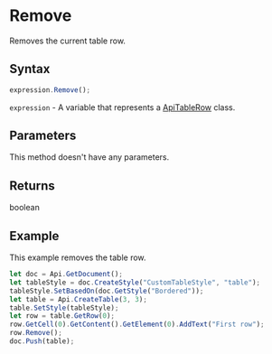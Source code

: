 # Remove

Removes the current table row.

## Syntax

```javascript
expression.Remove();
```

`expression` - A variable that represents a [ApiTableRow](../ApiTableRow.md) class.

## Parameters

This method doesn't have any parameters.

## Returns

boolean

## Example

This example removes the table row.

```javascript
let doc = Api.GetDocument();
let tableStyle = doc.CreateStyle("CustomTableStyle", "table");
tableStyle.SetBasedOn(doc.GetStyle("Bordered"));
let table = Api.CreateTable(3, 3);
table.SetStyle(tableStyle);
let row = table.GetRow(0);
row.GetCell(0).GetContent().GetElement(0).AddText("First row");
row.Remove();
doc.Push(table);
```
